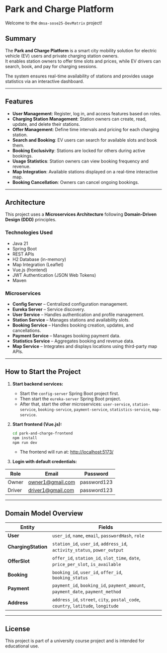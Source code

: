 # Park and Charge Platform

Welcome to the `dmsa-sose25-DevMatrix` project!

## Summary

The **Park and Charge Platform** is a smart city mobility solution for electric vehicle (EV) users and private charging station owners.\
It enables station owners to offer time slots and prices, while EV drivers can search, book, and pay for charging sessions.

The system ensures real-time availability of stations and provides usage statistics via an interactive dashboard.

---

## Features

- **User Management**: Register, log in, and access features based on roles.
- **Charging Station Management**: Station owners can create, read, update, and delete their stations.
- **Offer Management**: Define time intervals and pricing for each charging station.
- **Search and Booking**: EV users can search for available slots and book them.
- **Booking Exclusivity**: Stations are locked for others during active bookings.
- **Usage Statistics**: Station owners can view booking frequency and revenue.
- **Map Integration**: Available stations displayed on a real-time interactive map.
- **Booking Cancellation**: Owners can cancel ongoing bookings.

---

## Architecture

This project uses a **Microservices Architecture** following **Domain-Driven Design (DDD)** principles.

### Technologies Used

- Java 21
- Spring Boot
- REST APIs
- H2 Database (in-memory)
- Map Integration (Leaflet)
- Vue.js (frontend)
- JWT Authentication (JSON Web Tokens)
- Maven

### Microservices

- **Config Server** – Centralized configuration management.
- **Eureka Server** – Service discovery.
- **User Service** – Handles authentication and profile management.
- **Station Service** – Manages stations and availability slots.
- **Booking Service** – Handles booking creation, updates, and cancellations.
- **Payment Service** – Manages booking payment data.
- **Statistics Service** – Aggregates booking and revenue data.
- **Map Service** – Integrates and displays locations using third-party map APIs.

---

## How to Start the Project

1. **Start backend services:**

   - Start the `config-server` Spring Boot project first.
   - Then start the `eureka-server` Spring Boot project.
   - After that, start the other microservices: `user-service`, `station-service`, `booking-service`, `payment-service`, `statistics-service`, `map-service`.

2. **Start frontend (Vue.js):**

   ```bash
   cd park-and-charge-frontend
   npm install
   npm run dev
   ```

   - The frontend will run at: [http://localhost:5173/](http://localhost:5173/)

3. **Login with default credentials:**

| Role   | Email                                          | Password    |
| ------ | ---------------------------------------------- | ----------- |
| Owner  | [owner1@gmail.com](mailto\:owner1@gmail.com)   | password123 |
| Driver | [driver1@gmail.com](mailto\:driver1@gmail.com) | password123 |

---

## Domain Model Overview

| Entity              | Fields                                                                            |
| ------------------- | --------------------------------------------------------------------------------- |
| **User**            | `user_id`, `name`, `email`, `passwordHash`, `role`                                |
| **ChargingStation** | `station_id`, `user_id`, `address_id`, `activity_status`, `power_output`          |
| **OfferSlot**     | `offer_id`, `station_id`, `slot_time`, `date`, `price_per_slot`, `is_available`   |
| **Booking**         | `booking_id`, `user_id`, `offer_id`, `booking_status`                             |
| **Payment**         | `payment_id`, `booking_id`, `payment_amount`, `payment_date`, `payment_method`    |
| **Address**         | `address_id`, `street`, `city`, `postal_code`, `country`, `latitude`, `longitude` |

---

## License

This project is part of a university course project and is intended for educational use.

